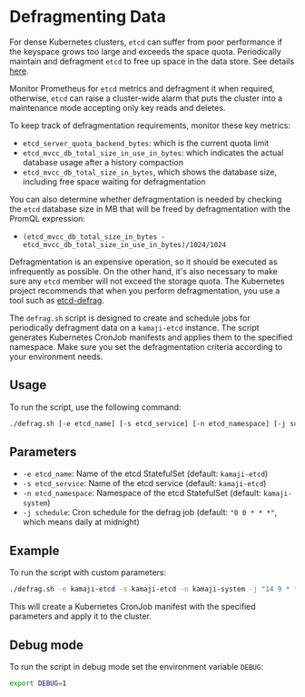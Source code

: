 # Defragmenting Data
For dense Kubernetes clusters, `etcd` can suffer from poor performance if the keyspace grows too large and exceeds the space quota. Periodically maintain and defragment `etcd` to free up space in the data store. See details [here](https://etcd.io/docs/v3.5/op-guide/maintenance/).

Monitor Prometheus for `etcd` metrics and defragment it when required, otherwise, `etcd` can raise a cluster-wide alarm that puts the cluster into a maintenance mode accepting only key reads and deletes.

To keep track of defragmentation requirements, monitor these key metrics:

- `etcd_server_quota_backend_bytes`: which is the current quota limit
- `etcd_mvcc_db_total_size_in_use_in_bytes`: which indicates the actual database usage after a history compaction
- `etcd_mvcc_db_total_size_in_bytes`, which shows the database size, including free space waiting for defragmentation

You can also determine whether defragmentation is needed by checking the `etcd` database size in MB that will be freed by defragmentation with the PromQL expression:

- `(etcd_mvcc_db_total_size_in_bytes - etcd_mvcc_db_total_size_in_use_in_bytes)/1024/1024`

Defragmentation is an expensive operation, so it should be executed as infrequently as possible. On the other hand, it's also necessary to make sure any `etcd` member will not exceed the storage quota. The Kubernetes project recommends that when you perform defragmentation, you use a tool such as [etcd-defrag](https://github.com/ahrtr/etcd-defrag).

The `defrag.sh` script is designed to create and schedule jobs for periodically defragment data on a `kamaji-etcd` instance. The script generates Kubernetes CronJob manifests and applies them to the specified namespace. Make sure you set the defragmentation criteria according to your environment needs. 


## Usage
To run the script, use the following command:

```bash
./defrag.sh [-e etcd_name] [-s etcd_service] [-n etcd_namespace] [-j schedule]
```

## Parameters

- `-e etcd_name`: Name of the etcd StatefulSet (default: `kamaji-etcd`)
- `-s etcd_service`: Name of the etcd service (default: `kamaji-etcd`)
- `-n etcd_namespace`: Namespace of the etcd StatefulSet (default: `kamaji-system`)
- `-j schedule`: Cron schedule for the defrag job (default: `"0 0 * * *"`, which means daily at midnight)

## Example

To run the script with custom parameters:

```bash
./defrag.sh -e kamaji-etcd -s kamaji-etcd -n kamaji-system -j "14 9 * * 1-5"
```
This will create a Kubernetes CronJob manifest with the specified parameters and apply it to the cluster.

## Debug mode
To run the script in debug mode set the environment variable `DEBUG`:

``` bash
export DEBUG=1
```
